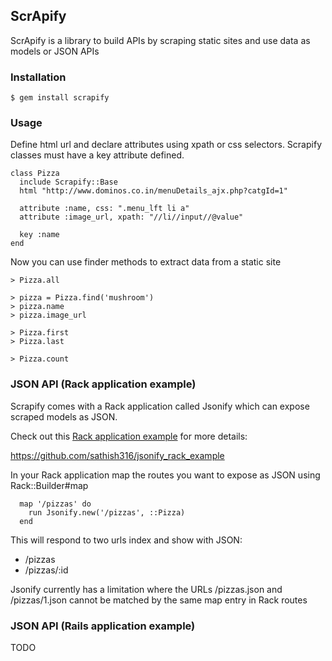 ## ScrApify

ScrApify is a library to build APIs by scraping static sites and use data as models or JSON APIs

### Installation

```
$ gem install scrapify
```

### Usage

Define html url and declare attributes using xpath or css selectors.
Scrapify classes must have a key attribute defined.

```
class Pizza
  include Scrapify::Base
  html "http://www.dominos.co.in/menuDetails_ajx.php?catgId=1"

  attribute :name, css: ".menu_lft li a"
  attribute :image_url, xpath: "//li//input//@value"

  key :name
end
```

Now you can use finder methods to extract data from a static site

```
> Pizza.all

> pizza = Pizza.find('mushroom')
> pizza.name
> pizza.image_url

> Pizza.first
> Pizza.last

> Pizza.count
```

### JSON API (Rack application example)

Scrapify comes with a Rack application called Jsonify which can expose scraped models as JSON.

Check out this [Rack application example](https://github.com/sathish316/jsonify_rack_example) for more details:

https://github.com/sathish316/jsonify_rack_example

In your Rack application map the routes you want to expose as JSON using Rack::Builder#map

```
  map '/pizzas' do
    run Jsonify.new('/pizzas', ::Pizza)
  end
```

This will respond to two urls index and show with JSON:

* /pizzas
* /pizzas/:id

Jsonify currently has a limitation where the URLs /pizzas.json and /pizzas/1.json cannot be matched by the same map entry in Rack routes

### JSON API (Rails application example)

TODO